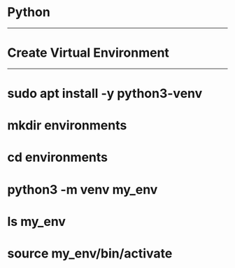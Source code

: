 # Python
-----------------------------------
# Create Virtual Environment 
-----------------------------------
# sudo apt install -y python3-venv
# mkdir environments
# cd environments
# python3 -m venv my_env
# ls my_env
# source my_env/bin/activate